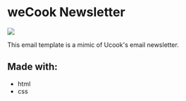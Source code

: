 # weCook Newsletter

![](/wecook.jpg)

This email template is a mimic of Ucook's email newsletter.

## Made with:
- html
- css 

